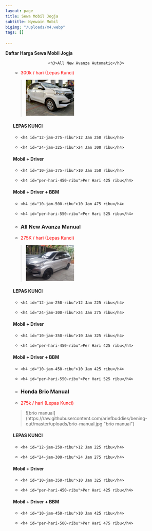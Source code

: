 ```yaml
---
layout: page
title: Sewa Mobil Jogja
subtitle: Nyewain Mobil
bigimg: "/uploads/m4.webp"
tags: []

---
```

**Daftar Harga Sewa Mobil Jogja**

<article class="content" data-cms-content-wrapper="/_layouts/page.html">

<ul class="staff-list">

<div class="staff-details">

<ul class="staff-info">

                <h3>All New Avanza Automatic</h3>

<li><p style="color:red">300k / hari (Lepas Kunci)</p></li>

</ul>

</div>

<div class="staff-bio">

<p><blockquote>

<p><img src="/uploads/m1.webp" alt="" width="150" height="112" /></p>

</blockquote>

</p>

<h4 id="lepas-kunci">LEPAS KUNCI</h4>

<ul>

<li>

    <h4 id="12-jam-275-ribu">12 Jam 250 ribu</h4>

</li>

<li>

    <h4 id="24-jam-325-ribu">24 Jam 300 ribu</h4>

</li>

</ul>

<h4 id="mobil--driver">Mobil + Driver</h4>

<ul>

<li>

    <h4 id="10-jam-375-ribu">10 Jam 350 ribu</h4>

</li>

<li>

    <h4 id="per-hari-450-ribu">Per Hari 425 ribu</h4>

</li>

</ul>

<h4 id="mobil--driver--bbm">Mobil + Driver + BBM</h4>

<ul>

<li>

    <h4 id="10-jam-500-ribu">10 Jam 475 ribu</h4>

</li>

<li>

    <h4 id="per-hari-550-ribu">Per Hari 525 ribu</h4>

</li>

</ul>

</div>

<div class="staff-details">

<ul class="staff-info">

<li><h3>All New Avanza Manual</h3></li>

<li><p style="color:red">275K / hari (Lepas Kunci)</p></li>

</ul>

</div>

<div class="staff-bio">

<p><blockquote><p><img src="/uploads/m3.webp" alt="" width="150" height="112" /></p></blockquote></p>

<h4 id="lepas-kunci--">LEPAS KUNCI</h4>

<ul>

<li>

    <h4 id="12-jam-250-ribu">12 Jam 225 ribu</h4>

</li>

<li>

    <h4 id="24-jam-300-ribu">24 Jam 275 ribu</h4>

</li>

</ul>

<h4 id="mobil--driver--">Mobil + Driver    </h4>

<ul>

<li>

    <h4 id="10-jam-350-ribu">10 Jam 325 ribu</h4>

</li>

<li>

    <h4 id="per-hari-450-ribu">Per Hari 425 ribu</h4>

</li>

</ul>

<h4 id="mobil--driver--bbm--">Mobil + Driver + BBM    </h4>

<ul>

<li>

    <h4 id="10-jam-450-ribu">10 Jam 425 ribu</h4>

</li>

<li>

    <h4 id="per-hari-550-ribu">Per Hari 525 ribu</h4>

</li>

</ul>

<p></p>

</div>

<div class="staff-details">

<ul class="staff-info">

<li><h3>Honda Brio Manual</h3></li>

<li><p style="color:red">275k / hari (Lepas Kunci)</p></li>

</ul>

</div>

<div class="staff-bio">

<p><blockquote>![brio manual](https://raw.githubusercontent.com/ariefbuddies/bening-out/master/uploads/brio-manual.jpg "brio manual")</p></blockquote></p>

<h4 id="lepas-kunci">LEPAS KUNCI</h4>

<ul>

<li>

    <h4 id="12-jam-250-ribu">12 Jam 225 ribu</h4>

</li>

<li>

    <h4 id="24-jam-300-ribu">24 Jam 275 ribu</h4>

</li>

</ul>

<h4 id="mobil--driver">Mobil + Driver</h4>

<ul>

<li>

    <h4 id="10-jam-350-ribu">10 Jam 325 ribu</h4>

</li>

<li>

    <h4 id="per-hari-450-ribu">Per Hari 425 ribu</h4>

</li>

</ul>

<h4 id="mobil--driver--bbm">Mobil + Driver + BBM</h4>

<ul>

<li>

    <h4 id="10-jam-450-ribu">10 Jam 425 ribu</h4>

</li>

<li>

    <h4 id="per-hari-500-ribu">Per Hari 475 ribu</h4>

</li>

</ul>

<p></p>

</div>